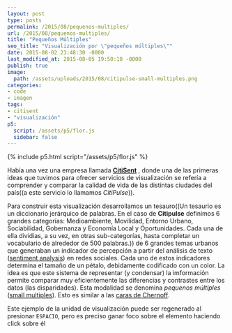 ```yaml
---
layout: post
type: posts
permalink: /2015/08/pequenos-multiples/
url: /2015/08/pequenos-multiples/
title: "Pequeños Múltiples"
seo_title: "Visualización por \"pequeños múltiples\""
date: 2015-08-02 23:48:30 -0000
last_modified_at: 2015-08-05 19:50:18 -0000
publish: true
image:
  path: /assets/uploads/2015/08/citipulse-small-multiples.png
categories:
- code
- imagen
tags:
- citisent
- "visualización"
p5:
  script: /assets/p5/flor.js
  sidebar: false
---
```


{% include p5.html script="/assets/p5/flor.js" %}


Había una vez una empresa llamada **[CitiSent](https://vimeo.com/61097795)** , donde una de las primeras ideas que tuvimos para ofrecer servicios de visualización se refería a comprender y comparar la calidad de vida de las distintas ciudades del país((a este servicio lo llamamos _CitiPulse_)).

Para construir esta visualización desarrollamos un tesauro((Un tesaurio es un diccionario jerárquico de palabras. En el caso de **Citipulse** definimos 6 grandes categorías: Medioambiente, Movilidad, Entorno Urbano, Sociabilidad, Gobernanza y Economía Local y Oportunidades. Cada una de ella dividias, a su vez, en otras sub-categorías, hasta completar un vocabulario de alrededor de 500 palabras.)) de 6 grandes temas urbanos que generaban un indicador de percepción a partir del análisis de texto ([sentiment analysis](https://en.wikipedia.org/wiki/Sentiment_analysis)) en redes sociales. Cada uno de estos indicadores determina el tamaño de un pétalo, debidamente codificado con un color. La idea es que este sistema de representar (y condensar) la imformación permite comparar muy eficientemente las diferencias y contrastes entre los datos (las disparidades). Esta modalidad se denomina _pequenos múltiples_ ([small multiples](https://en.wikipedia.org/wiki/Small_multiple)). Esto es similar a las [caras de Chernoff](https://en.wikipedia.org/wiki/Chernoff_face).

Este ejemplo de la unidad de visualización puede ser regenerado al presionar `ESPACIO`, pero es preciso ganar foco sobre el elemento haciendo click sobre él
